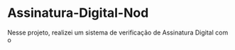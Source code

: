 # Assinatura-Digital-Nod
Nesse projeto, realizei um sistema de verificação de Assinatura Digital com o 
